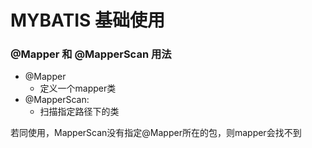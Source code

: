 # MYBATIS 基础使用




### @Mapper 和 @MapperScan 用法
- @Mapper
    - 定义一个mapper类
- @MapperScan:
    - 扫描指定路径下的类

若同使用，MapperScan没有指定@Mapper所在的包，则mapper会找不到